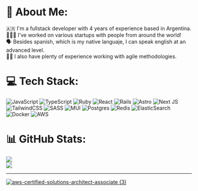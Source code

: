 # 💫 About Me:
🇦🇷 I'm a fullstack developer with 4 years of experience based in Argentina.<br>👨🏻‍💻 I've worked on various startups with people from around the world!<br>🗣️ Besides spanish, which is my native languaje, I can speak english at an advanced level.<br>🏃‍♂️ I also have plenty of experience working with agile methodologies.

# 💻 Tech Stack:
![JavaScript](https://img.shields.io/badge/javascript-%23323330.svg?style=for-the-badge&logo=javascript&logoColor=%23F7DF1E) ![TypeScript](https://img.shields.io/badge/typescript-%23007ACC.svg?style=for-the-badge&logo=typescript&logoColor=white) ![Ruby](https://img.shields.io/badge/ruby-%23CC342D.svg?style=for-the-badge&logo=ruby&logoColor=white) ![React](https://img.shields.io/badge/react-%2320232a.svg?style=for-the-badge&logo=react&logoColor=%2361DAFB) ![Rails](https://img.shields.io/badge/rails-%23CC0000.svg?style=for-the-badge&logo=ruby-on-rails&logoColor=white) ![Astro](https://img.shields.io/badge/astro-%232C2052.svg?style=for-the-badge&logo=astro&logoColor=white) ![Next JS](https://img.shields.io/badge/Next-black?style=for-the-badge&logo=next.js&logoColor=white) ![TailwindCSS](https://img.shields.io/badge/tailwindcss-%2338B2AC.svg?style=for-the-badge&logo=tailwind-css&logoColor=white) ![SASS](https://img.shields.io/badge/SASS-hotpink.svg?style=for-the-badge&logo=SASS&logoColor=white) ![MUI](https://img.shields.io/badge/MUI-%230081CB.svg?style=for-the-badge&logo=mui&logoColor=white) ![Postgres](https://img.shields.io/badge/postgres-%23316192.svg?style=for-the-badge&logo=postgresql&logoColor=white) ![Redis](https://img.shields.io/badge/redis-%23DD0031.svg?style=for-the-badge&logo=redis&logoColor=white) ![ElasticSearch](https://img.shields.io/badge/-ElasticSearch-005571?style=for-the-badge&logo=elasticsearch) ![Docker](https://img.shields.io/badge/docker-%230db7ed.svg?style=for-the-badge&logo=docker&logoColor=white) ![AWS](https://img.shields.io/badge/AWS-%23FF9900.svg?style=for-the-badge&logo=amazon-aws&logoColor=white)
# 📊 GitHub Stats:
![](https://github-readme-streak-stats.herokuapp.com/?user=FrancoARossi&theme=dark&hide_border=false&include_all_commits=true)<br/>
![](https://github-readme-stats.vercel.app/api/top-langs/?username=FrancoARossi&theme=dark&hide_border=false&include_all_commits=true&count_private=true&layout=compact)

---

[![aws-certified-solutions-architect-associate (3)](https://github.com/user-attachments/assets/7c708675-d00a-4645-afcd-738641d4d8fc)](https://www.credly.com/badges/19c40fd4-1c1b-4b3a-a9a9-63478c588be1/public_url)
